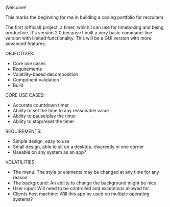 Welcome!

This marks the beginning for me in building a coding portfolio for recruiters.

The first (official) project, a timer, which I can use for timeboxing and being productive. 
It's version 2.0 because I built a very basic command-line version with limited functionality.
This will be a GUI version with more advanced features. 


OBJECTIVES:
- Core use cases
- Requirements
- Volatility-based decomposition
- Component validation
- Build


CORE USE CASES:
- Accurate countdown timer
- Ability to set the time to any reasonable value
- Ability to pause/play the timer
- Ability to stop/reset the timer


REQUIREMENTS:
- Simple design, easy to use
- Small design, able to sit on a desktop, discreetly in one corner
- Useable on any system as an app?


VOLATILITIES:
- The menu: The style or elements may be changed at any time for any reason
- The background: An ability to change the background might be nice
- User input: Will need to be controlled and exceptions allowed for
- Clients host machine: Will this app be used on multiple operating systems?
